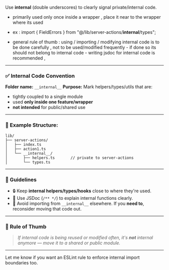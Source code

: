 Use **internal** (double underscores) to clearly signal private/internal code.

- primarily used only once inside a wrapper , place it near to the wrapper where its used

- ex : import { FieldErrors } from "@/lib/server-actions/**internal**/types";
- general rule of thumb : using / importing / modifying internal code is to be done carefully , not to be used/modified frequently - if done so its should not belong to internal code - writing jsdoc for internal code is recommended ,

---

### ✅ **Internal Code Convention**

**Folder name:** `__internal__`
**Purpose:** Mark helpers/types/utils that are:

- tightly coupled to a single module
- used **only inside one feature/wrapper**
- **not intended** for public/shared use

---

### 📁 Example Structure:

```
lib/
├── server-actions/
│   ├── index.ts
│   ├── action1.ts
│   └── __internal__/
│       ├── helpers.ts       // private to server-actions
│       └── types.ts
```

---

### 📌 Guidelines

- 🔒 Keep **internal helpers/types/hooks** close to where they're used.
- 📄 Use JSDoc (`/** */`) to explain internal functions clearly.
- 🚫 Avoid importing from `__internal__` elsewhere. If you **need to**, reconsider moving that code out.

---

### 🧠 Rule of Thumb

> _If internal code is being reused or modified often, it's **not** internal anymore — move it to a shared or public module._

---

Let me know if you want an ESLint rule to enforce internal import boundaries too.
